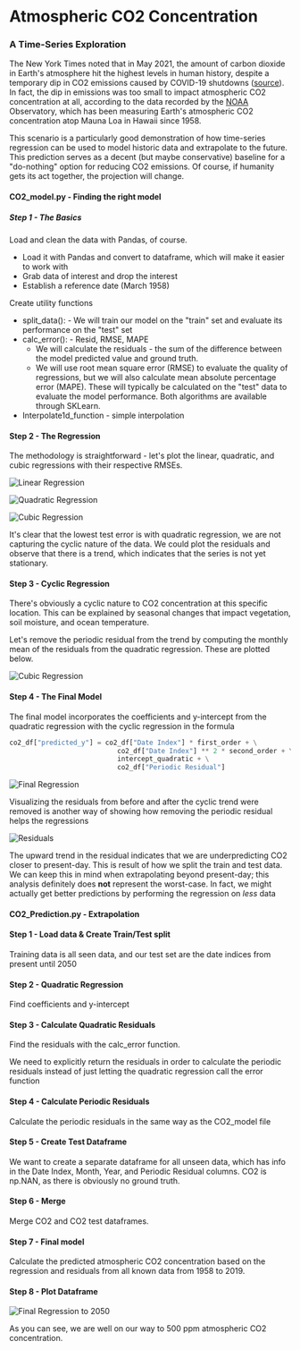 # Atmospheric CO2 Concentration
### A Time-Series Exploration

The New York Times noted that in May 2021, the amount of carbon dioxide in Earth's atmosphere hit the highest levels in human history, despite a temporary dip in CO2 emissions caused by COVID-19 shutdowns ([source](https://www.nytimes.com/2021/06/07/climate/climate-change-emissions.html?referringSource=articleShare)). In fact, the dip in emissions was too small to impact atmospheric CO2 concentration at all, according to the data recorded by the [NOAA](https://www.noaa.gov/) Observatory, which has been measuring Earth's atmospheric CO2 concentration atop Mauna Loa in Hawaii since 1958.

This scenario is a particularly good demonstration of how time-series regression can be used to model historic data and extrapolate to the future. This prediction serves as a decent (but maybe conservative) baseline for a "do-nothing" option for reducing CO2 emissions. Of course, if humanity gets its act together, the projection will change.

#### CO2_model.py - Finding the right model

#####  Step 1 - The Basics
Load and clean the data with Pandas, of course.
* Load it with Pandas and convert to dataframe, which will make it easier to work with
* Grab data of interest and drop the interest
* Establish a reference date (March 1958)

Create utility functions
* split_data():  - We will train our model on the "train" set and evaluate its performance on the "test" set
* calc_error(): - Resid, RMSE, MAPE
  * We will calculate the residuals - the sum of the difference between the model predicted value and ground truth.
  * We will use root mean square error (RMSE) to evaluate the quality of regressions, but we will also calculate mean absolute percentage error (MAPE). These will typically be calculated on the "test" data to evaluate the model performance. Both algorithms are available through SKLearn.
* Interpolate1d_function - simple interpolation

#### Step 2 - The Regression
The methodology is straightforward - let's plot the linear, quadratic, and cubic regressions with their respective RMSEs.

![Linear Regression](CO2_Plots/CO2_Linear_Regression.png)

![Quadratic Regression](CO2_Plots/CO2_Quadratic_Regression.png)

![Cubic Regression](CO2_Plots/CO2_Cubic_Regression.png)

It's clear that the lowest test error is with quadratic regression, we are not capturing the cyclic nature of the data. We could plot the residuals and observe that there is a trend, which indicates that the series is not yet stationary.

#### Step 3 - Cyclic Regression

There's obviously a cyclic nature to CO2 concentration at this specific location. This can be explained by seasonal changes that impact vegetation, soil moisture, and ocean temperature.

Let's remove the periodic residual from the trend by computing the monthly mean of the residuals from the quadratic regression. These are plotted below.

![Cubic Regression](CO2_Plots/Monthly_Periodic_Trend.png)

#### Step 4 - The Final Model

The final model incorporates the coefficients and y-intercept from the quadratic regression with the cyclic regression in the formula

```python
co2_df["predicted_y"] = co2_df["Date Index"] * first_order + \
                           co2_df["Date Index"] ** 2 * second_order + \
                           intercept_quadratic + \
                           co2_df["Periodic Residual"]
```
![Final Regression](CO2_Plots/CO2_Periodic_&_Quadratic_Regression.png)

Visualizing the residuals from before and after the cyclic trend were removed is another way of showing how removing the periodic residual helps the regressions

![Residuals](CO2_Plots/Residuals.png)

The upward trend in the residual indicates that we are underpredicting CO2 closer to present-day. This is result of how we split the train and test data. We can keep this in mind when extrapolating beyond present-day; this analysis definitely does __not__ represent the worst-case. In fact, we might actually get better predictions by performing the regression on _less_ data


#### CO2_Prediction.py - Extrapolation

#### Step 1 - Load data & Create Train/Test split

Training data is all seen data, and our test set are the date indices from present until 2050


#### Step 2 - Quadratic Regression

Find coefficients and y-intercept

#### Step 3 - Calculate Quadratic Residuals

Find the residuals with the calc_error function.

We need to explicitly return the residuals in order to calculate the periodic residuals instead of just letting the quadratic regression call the error function

#### Step 4 - Calculate Periodic Residuals

Calculate the periodic residuals in the same way as the CO2_model file

#### Step 5 - Create Test Dataframe

We want to create a separate dataframe for all unseen data, which has info in the Date Index, Month, Year, and Periodic Residual columns. CO2 is np.NAN, as there is obviously no ground truth.

#### Step 6 - Merge

Merge CO2 and CO2 test dataframes.

#### Step 7 - Final model

Calculate the predicted atmospheric CO2 concentration based on the regression and residuals from all known data from 1958 to 2019.

#### Step 8 - Plot Dataframe


![Final Regression to 2050](CO2_Plots/Extrapolated_CO2_Concentration.png)

As you can see, we are well on our way to 500 ppm atmospheric CO2 concentration.
